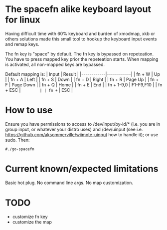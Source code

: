 # The spacefn  alike keyboard layout for linux

Having difficult time with 60% keyboard and burden of xmodmap, xkb or others solutions
made this small tool to hookup the keyboard input events and remap keys.

The fn key is "space" by default. 
The fn key is bypassed on repeteation.
You have to press mapped key prior the repeteation starts.
When mapping is activated, all non-mapped keys are bypassed.

Default mapping is:
| Input      |  Result    |
|------------|------------|
| fn + W     |  Up        |
| fn + A     |  Left      |
| fn + S     |  Down      |
| fn + D     |  Right     |
| fn + R     |  Page Up   |
| fn + F     |  Page Down | 
| fn + Q     |  Home      |
| fn + E     |  End       |
| fn + 1-9,0 |  F1-F9,F10 |
| fn + ESC   |  `         |
| fn + `     |  ESC       |

# How to use

Ensure you have permissions to access to /dev/input/by-id/* (i.e. you are in group input, or whatever your distro uses) and /dev/uinput (see i.e. https://github.com/aksommerville/wiimote-uinput how to handle it); or use sudo. Then:

```#./go-spacefn```

# Current known/expected limitations

Basic hot plug.
No command line args.
No map customization.

# TODO
- customize fn key
- customize the map

